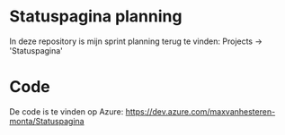 # Statuspagina planning

In deze repository is mijn sprint planning terug te vinden: Projects -> 'Statuspagina'

# Code

De code is te vinden op Azure: https://dev.azure.com/maxvanhesteren-monta/Statuspagina
